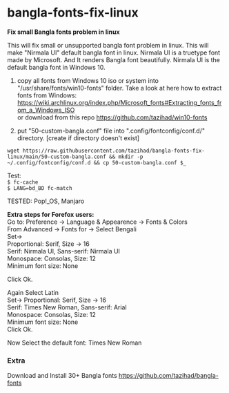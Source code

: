 # bangla-fonts-fix-linux
**Fix small Bangla fonts problem in linux**  

This will fix small or unsupported bangla font problem in linux. This will make "Nirmala UI" default bangla font in linux. Nirmala UI is a truetype font made by Microsoft. 
And It renders Bangla font beautifully. Nirmala UI is the default bangla font in Windows 10.

1. copy all fonts from Windows 10 iso or system into "/usr/share/fonts/win10-fonts" folder. Take a look at here how to extract fonts from Windows: https://wiki.archlinux.org/index.php/Microsoft_fonts#Extracting_fonts_from_a_Windows_ISO  
or download from this repo https://github.com/tazihad/win10-fonts

2. put "50-custom-bangla.conf" file into ".config/fontconfig/conf.d/" directory. [create if directory doesn't exist]  
```
wget https://raw.githubusercontent.com/tazihad/bangla-fonts-fix-linux/main/50-custom-bangla.conf && mkdir -p ~/.config/fontconfig/conf.d && cp 50-custom-bangla.conf $_
```

Test:  
`$ fc-cache`  
`$ LANG=bd_BD fc-match`  

TESTED: Pop!_OS, Manjaro  

**Extra steps for Forefox users:**  
Go to: Preference -> Language & Appearence -> Fonts & Colors  
From Advanced -> Fonts for -> Select Bengali  
Set->  
Proportional: Serif, Size -> 16  
Serif: Nirmala UI, Sans-serif: Nirmala UI  
Monospace: Consolas, Size: 12  
Minimum font size: None  

Click Ok.  
  

Again Select Latin  
Set-> 
Proportional: Serif, Size -> 16  
Serif: Times New Roman, Sans-serif: Arial  
Monospace: Consolas, Size: 12  
Minimum font size: None  
Click Ok.
  
Now Select the default font: Times New Roman  


### Extra
Download and Install 30+ Bangla fonts
https://github.com/tazihad/bangla-fonts
